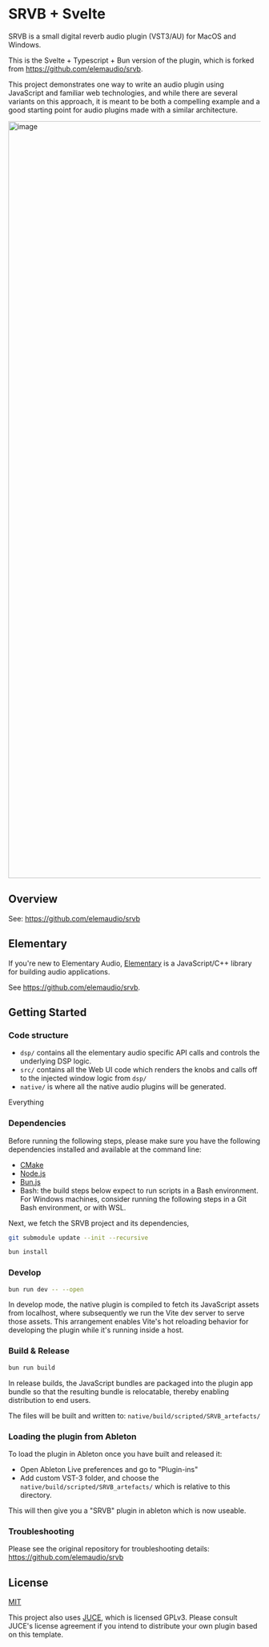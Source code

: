 # SRVB + Svelte

SRVB is a small digital reverb audio plugin (VST3/AU) for MacOS and Windows.

This is the Svelte + Typescript + Bun version of the plugin, which is forked from
https://github.com/elemaudio/srvb.

This project demonstrates one way to write an audio plugin using JavaScript and familiar web
technologies, and while there are several variants on this approach, it is meant to be both a
compelling example and a good starting point for audio plugins made with a similar architecture.

<img width="1509" alt="image" src="https://github.com/nsthorat/elementary-plugins/assets/1100749/222a6631-ab6d-456b-8d89-bbc4fca10781">

## Overview

See: https://github.com/elemaudio/srvb

## Elementary

If you're new to Elementary Audio, [Elementary](https://elementary.audio) is a JavaScript/C++
library for building audio applications.

See https://github.com/elemaudio/srvb.

## Getting Started

### Code structure

- `dsp/` contains all the elementary audio specific API calls and controls the underlying DSP logic.
- `src/` contains all the Web UI code which renders the knobs and calls off to the injected window
  logic from `dsp/`
- `native/` is where all the native audio plugins will be generated.

Everything

### Dependencies

Before running the following steps, please make sure you have the following dependencies installed
and available at the command line:

- [CMake](https://cmake.org/)
- [Node.js](https://nodejs.org/en)
- [Bun.js](https://bun.sh/)
- Bash: the build steps below expect to run scripts in a Bash environment. For Windows machines,
  consider running the following steps in a Git Bash environment, or with WSL.

Next, we fetch the SRVB project and its dependencies,

```bash
git submodule update --init --recursive

bun install
```

### Develop

```bash
bun run dev -- --open
```

In develop mode, the native plugin is compiled to fetch its JavaScript assets from localhost, where
subsequently we run the Vite dev server to serve those assets. This arrangement enables Vite's hot
reloading behavior for developing the plugin while it's running inside a host.

### Build & Release

```bash
bun run build
```

In release builds, the JavaScript bundles are packaged into the plugin app bundle so that the
resulting bundle is relocatable, thereby enabling distribution to end users.

The files will be built and written to: `native/build/scripted/SRVB_artefacts/`

### Loading the plugin from Ableton

To load the plugin in Ableton once you have built and released it:

- Open Ableton Live preferences and go to "Plugin-ins"
- Add custom VST-3 folder, and choose the `native/build/scripted/SRVB_artefacts/` which is relative
  to this directory.

This will then give you a "SRVB" plugin in ableton which is now useable.

### Troubleshooting

Please see the original repository for troubleshooting details: https://github.com/elemaudio/srvb

## License

[MIT](./LICENSE.md)

This project also uses [JUCE](https://juce.com/), which is licensed GPLv3. Please consult JUCE's
license agreement if you intend to distribute your own plugin based on this template.
